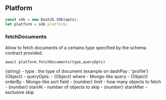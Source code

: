 ## Platform

```js
const sdk = new DashJS.SDK(opts);
let platform = sdk.platform;
```

### fetchDocuments 

Allow to fetch documents of a certains type specified by the schema contract provided. 

`await platform.fetchDocuments(type,queryOpts)`

{string} - type : the type of document (example on dashPay : 'profile')
{Object} - queryOpts: 
    - {Object} where - Mongo-like query
    - {Object} orderBy - Mongo-like sort field
    - {number} limit - how many objects to fetch
    - {number} startAt - number of objects to skip
    - {number} startAfter - exclusive skip
